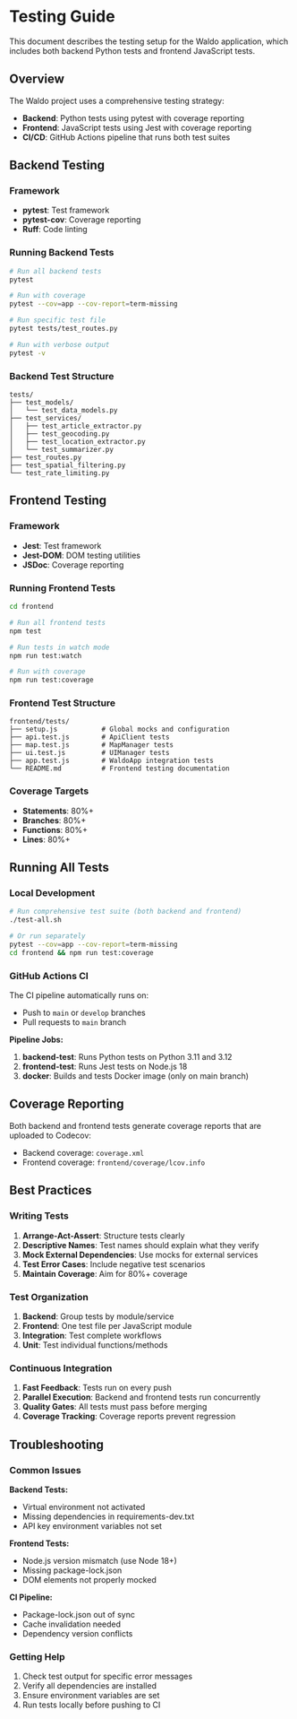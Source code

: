 # Testing Guide

This document describes the testing setup for the Waldo application, which includes both backend Python tests and frontend JavaScript tests.

## Overview

The Waldo project uses a comprehensive testing strategy:
- **Backend**: Python tests using pytest with coverage reporting
- **Frontend**: JavaScript tests using Jest with coverage reporting
- **CI/CD**: GitHub Actions pipeline that runs both test suites

## Backend Testing

### Framework
- **pytest**: Test framework
- **pytest-cov**: Coverage reporting
- **Ruff**: Code linting

### Running Backend Tests

```bash
# Run all backend tests
pytest

# Run with coverage
pytest --cov=app --cov-report=term-missing

# Run specific test file
pytest tests/test_routes.py

# Run with verbose output
pytest -v
```

### Backend Test Structure
```
tests/
├── test_models/
│   └── test_data_models.py
├── test_services/
│   ├── test_article_extractor.py
│   ├── test_geocoding.py
│   ├── test_location_extractor.py
│   └── test_summarizer.py
├── test_routes.py
├── test_spatial_filtering.py
└── test_rate_limiting.py
```

## Frontend Testing

### Framework
- **Jest**: Test framework
- **Jest-DOM**: DOM testing utilities
- **JSDoc**: Coverage reporting

### Running Frontend Tests

```bash
cd frontend

# Run all frontend tests
npm test

# Run tests in watch mode
npm run test:watch

# Run with coverage
npm run test:coverage
```

### Frontend Test Structure
```
frontend/tests/
├── setup.js           # Global mocks and configuration
├── api.test.js        # ApiClient tests
├── map.test.js        # MapManager tests
├── ui.test.js         # UIManager tests
├── app.test.js        # WaldoApp integration tests
└── README.md          # Frontend testing documentation
```

### Coverage Targets
- **Statements**: 80%+
- **Branches**: 80%+
- **Functions**: 80%+
- **Lines**: 80%+

## Running All Tests

### Local Development

```bash
# Run comprehensive test suite (both backend and frontend)
./test-all.sh

# Or run separately
pytest --cov=app --cov-report=term-missing
cd frontend && npm run test:coverage
```

### GitHub Actions CI

The CI pipeline automatically runs on:
- Push to `main` or `develop` branches
- Pull requests to `main` branch

**Pipeline Jobs:**
1. **backend-test**: Runs Python tests on Python 3.11 and 3.12
2. **frontend-test**: Runs Jest tests on Node.js 18
3. **docker**: Builds and tests Docker image (only on main branch)

## Coverage Reporting

Both backend and frontend tests generate coverage reports that are uploaded to Codecov:
- Backend coverage: `coverage.xml`
- Frontend coverage: `frontend/coverage/lcov.info`

## Best Practices

### Writing Tests
1. **Arrange-Act-Assert**: Structure tests clearly
2. **Descriptive Names**: Test names should explain what they verify
3. **Mock External Dependencies**: Use mocks for external services
4. **Test Error Cases**: Include negative test scenarios
5. **Maintain Coverage**: Aim for 80%+ coverage

### Test Organization
1. **Backend**: Group tests by module/service
2. **Frontend**: One test file per JavaScript module
3. **Integration**: Test complete workflows
4. **Unit**: Test individual functions/methods

### Continuous Integration
1. **Fast Feedback**: Tests run on every push
2. **Parallel Execution**: Backend and frontend tests run concurrently
3. **Quality Gates**: All tests must pass before merging
4. **Coverage Tracking**: Coverage reports prevent regression

## Troubleshooting

### Common Issues

**Backend Tests:**
- Virtual environment not activated
- Missing dependencies in requirements-dev.txt
- API key environment variables not set

**Frontend Tests:**
- Node.js version mismatch (use Node 18+)
- Missing package-lock.json
- DOM elements not properly mocked

**CI Pipeline:**
- Package-lock.json out of sync
- Cache invalidation needed
- Dependency version conflicts

### Getting Help

1. Check test output for specific error messages
2. Verify all dependencies are installed
3. Ensure environment variables are set
4. Run tests locally before pushing to CI